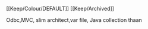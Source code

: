 [[Keep/Colour/DEFAULT]] [[Keep/Archived]] 

Odbc,MVC, slim architect,var file,
Java collection thaan

